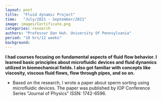 ```yaml
---
layout: post
title:  "Fluid dynamic Project"
time:   "July/2021 - September/2021"
image: images/Certificate.png
categories: research
authors: "Professor Dan Huh. University Of Pennsylvania"
period: "10 hrs/12 weeks"
background: 
---
```

**I had courses focusing on fundamental aspects of fluid flow behavior. I learned basic principles about microfluidic devices and fluid dynamics utilized in biomechanical fields. I also got familiar with concepts like viscosity, viscous fluid flows, flow through pipes, and so on.**
- Based on the research, I wrote a paper about sperm sorting using microfluidic devices. The paper was published by IOP Conference Series "Journal of Physics" ISSN: 1742-6596.